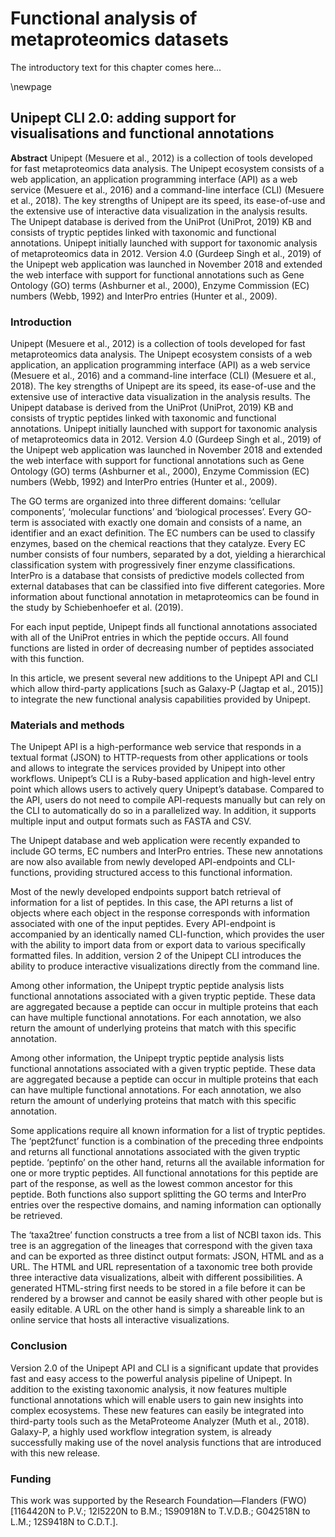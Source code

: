 # Functional analysis of metaproteomics datasets

The introductory text for this chapter comes here...

\newpage

## Unipept CLI 2.0: adding support for visualisations and functional annotations

**Abstract**
Unipept (Mesuere et al., 2012) is a collection of tools developed for fast metaproteomics data analysis.
The Unipept ecosystem consists of a web application, an application programming interface (API) as a web service (Mesuere et al., 2016) and a command-line interface (CLI) (Mesuere et al., 2018).
The key strengths of Unipept are its speed, its ease-of-use and the extensive use of interactive data visualization in the analysis results.
The Unipept database is derived from the UniProt (UniProt, 2019) KB and consists of tryptic peptides linked with taxonomic and functional annotations.
Unipept initially launched with support for taxonomic analysis of metaproteomics data in 2012.
Version 4.0 (Gurdeep Singh et al., 2019) of the Unipept web application was launched in November 2018 and extended the web interface with support for functional annotations such as Gene Ontology (GO) terms (Ashburner et al., 2000), Enzyme Commission (EC) numbers (Webb, 1992) and InterPro entries (Hunter et al., 2009).

### Introduction
Unipept (Mesuere et al., 2012) is a collection of tools developed for fast metaproteomics data analysis.
The Unipept ecosystem consists of a web application, an application programming interface (API) as a web service (Mesuere et al., 2016) and a command-line interface (CLI) (Mesuere et al., 2018).
The key strengths of Unipept are its speed, its ease-of-use and the extensive use of interactive data visualization in the analysis results.
The Unipept database is derived from the UniProt (UniProt, 2019) KB and consists of tryptic peptides linked with taxonomic and functional annotations.
Unipept initially launched with support for taxonomic analysis of metaproteomics data in 2012.
Version 4.0 (Gurdeep Singh et al., 2019) of the Unipept web application was launched in November 2018 and extended the web interface with support for functional annotations such as Gene Ontology (GO) terms (Ashburner et al., 2000), Enzyme Commission (EC) numbers (Webb, 1992) and InterPro entries (Hunter et al., 2009).

The GO terms are organized into three different domains: ‘cellular components’, ‘molecular functions’ and ‘biological processes’.
Every GO-term is associated with exactly one domain and consists of a name, an identifier and an exact definition.
The EC numbers can be used to classify enzymes, based on the chemical reactions that they catalyze.
Every EC number consists of four numbers, separated by a dot, yielding a hierarchical classification system with progressively finer enzyme classifications.
InterPro is a database that consists of predictive models collected from external databases that can be classified into five different categories.
More information about functional annotation in metaproteomics can be found in the study by Schiebenhoefer et al. (2019).

For each input peptide, Unipept finds all functional annotations associated with all of the UniProt entries in which the peptide occurs.
All found functions are listed in order of decreasing number of peptides associated with this function.

In this article, we present several new additions to the Unipept API and CLI which allow third-party applications [such as Galaxy-P (Jagtap et al., 2015)] to integrate the new functional analysis capabilities provided by Unipept.

### Materials and methods
The Unipept API is a high-performance web service that responds in a textual format (JSON) to HTTP-requests from other applications or tools and allows to integrate the services provided by Unipept into other workflows.
Unipept’s CLI is a Ruby-based application and high-level entry point which allows users to actively query Unipept’s database.
Compared to the API, users do not need to compile API-requests manually but can rely on the CLI to automatically do so in a parallelized way.
In addition, it supports multiple input and output formats such as FASTA and CSV.

The Unipept database and web application were recently expanded to include GO terms, EC numbers and InterPro entries.
These new annotations are now also available from newly developed API-endpoints and CLI-functions, providing structured access to this functional information.

Most of the newly developed endpoints support batch retrieval of information for a list of peptides.
In this case, the API returns a list of objects where each object in the response corresponds with information associated with one of the input peptides.
Every API-endpoint is accompanied by an identically named CLI-function, which provides the user with the ability to import data from or export data to various specifically formatted files.
In addition, version 2 of the Unipept CLI introduces the ability to produce interactive visualizations directly from the command line.

Among other information, the Unipept tryptic peptide analysis lists functional annotations associated with a given tryptic peptide.
These data are aggregated because a peptide can occur in multiple proteins that each can have multiple functional annotations.
For each annotation, we also return the amount of underlying proteins that match with this specific annotation.

Among other information, the Unipept tryptic peptide analysis lists functional annotations associated with a given tryptic peptide.
These data are aggregated because a peptide can occur in multiple proteins that each can have multiple functional annotations.
For each annotation, we also return the amount of underlying proteins that match with this specific annotation.

Some applications require all known information for a list of tryptic peptides. The ‘pept2funct’ function is a combination of the preceding three endpoints and returns all functional annotations associated with the given tryptic peptide.
‘peptinfo’ on the other hand, returns all the available information for one or more tryptic peptides.
All functional annotations for this peptide are part of the response, as well as the lowest common ancestor for this peptide.
Both functions also support splitting the GO terms and InterPro entries over the respective domains, and naming information can optionally be retrieved.

The ‘taxa2tree’ function constructs a tree from a list of NCBI taxon ids.
This tree is an aggregation of the lineages that correspond with the given taxa and can be exported as three distinct output formats: JSON, HTML and as a URL.
The HTML and URL representation of a taxonomic tree both provide three interactive data visualizations, albeit with different possibilities.
A generated HTML-string first needs to be stored in a file before it can be rendered by a browser and cannot be easily shared with other people but is easily editable.
A URL on the other hand is simply a shareable link to an online service that hosts all interactive visualizations.

### Conclusion
Version 2.0 of the Unipept API and CLI is a significant update that provides fast and easy access to the powerful analysis pipeline of Unipept.
In addition to the existing taxonomic analysis, it now features multiple functional annotations which will enable users to gain new insights into complex ecosystems.
These new features can easily be integrated into third-party tools such as the MetaProteome Analyzer (Muth et al., 2018).
Galaxy-P, a highly used workflow integration system, is already successfully making use of the novel analysis functions that are introduced with this new release.

### Funding
This work was supported by the Research Foundation—Flanders (FWO) \[1164420N to P.V.; 12I5220N to B.M.; 1S90918N to T.V.D.B.; G042518N to L.M.; 12S9418N to C.D.T.\].
